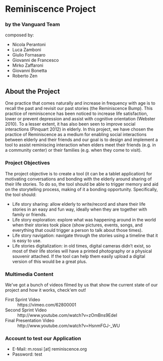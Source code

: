 Reminiscence Project
====================

### by the Vanguard Team

composed by: 

+ Nicola Perantoni
+ Luca Zamboni
+ Giulio Fornasaro
+ Giovanni de Francesco
+ Mirko Zaffaroni
+ Giovanni Bonetta
+ Roberto Zen

## About the Project

One practice that comes naturally and increase in frequency with age is to recall the past and revisit our past stories (the Reminiscence Bump). This practice of reminiscence has been noticed to increase life satisfaction, lower or prevent depression and assist with cognitive orientation (Webster 2010). To  a lesser extent, it has also been seen to improve social interactions (Pinquart 2012) in elderly. In this project, we have chosen the practice of Reminiscence as a medium for enabling social interactions between elderly and their friends and our goal is to design and implement a tool to assist reminiscing interaction when elders meet their friends (e.g. in a community center) or their families (e.g. when they come to visit).

### Project Objectives

The project objective is to create a tool (it can be a tablet application) for motivating conversations and bonding with the elderly around sharing of their life stories. To do so, the tool should be able to trigger memory and aid on the storytelling process, making of it a bonding opportunity. Specifically, the tool should:

+ Life story sharing: allow elderly to write/record and share their life stories in an easy and fun way, ideally when they are together with family or friends.
+ Life story exploration: explore what was happening around in the world when their stories took place (show pictures, events, songs, and everything that could trigger a person to talk about those times).
+ Life story navigation: navigate through the stories using a timeline that it is easy to use.
+ Life stories digitalization: in old times, digital cameras didn’t exist, so most of their life stories will have a printed photography or a physical souvenir attached. If the tool can help them easily upload a digital version of this would be a great plus.

### Multimedia Content

We've got a bunch of videos filmed by us that show the current state of our project and how it works, check'em out!

<dl>
  <dt>First Sprint Video</dt>
  <dd>https://vimeo.com/62800001</dd>
  <dt>Second Sprint Video</dt>
  <dd>http://www.youtube.com/watch?v=zOmBns9EdeI</dd>
  <dt>Final Presentation Video</dt>
  <dd>http://www.youtube.com/watch?v=HsnmFGJ-_WU</dd>
</dl>

### Account to test our Application

+ E-Mail:     m.rossi [at] reminiscence.org
+ Password:   test

